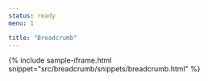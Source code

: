 ```yaml
---
status: ready
menu: 1

title: "Breadcrumb"
---
```


{% include sample-iframe.html snippet="src/breadcrumb/snippets/breadcrumb.html" %}
